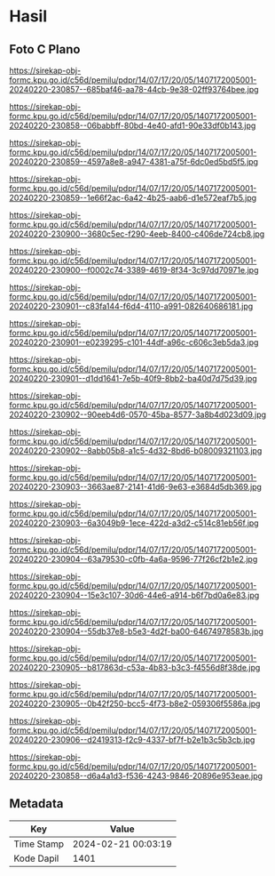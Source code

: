 # Hasil

## Foto C Plano

https://sirekap-obj-formc.kpu.go.id/c56d/pemilu/pdpr/14/07/17/20/05/1407172005001-20240220-230857--685baf46-aa78-44cb-9e38-02ff93764bee.jpg

https://sirekap-obj-formc.kpu.go.id/c56d/pemilu/pdpr/14/07/17/20/05/1407172005001-20240220-230858--06babbff-80bd-4e40-afd1-90e33df0b143.jpg

https://sirekap-obj-formc.kpu.go.id/c56d/pemilu/pdpr/14/07/17/20/05/1407172005001-20240220-230859--4597a8e8-a947-4381-a75f-6dc0ed5bd5f5.jpg

https://sirekap-obj-formc.kpu.go.id/c56d/pemilu/pdpr/14/07/17/20/05/1407172005001-20240220-230859--1e66f2ac-6a42-4b25-aab6-d1e572eaf7b5.jpg

https://sirekap-obj-formc.kpu.go.id/c56d/pemilu/pdpr/14/07/17/20/05/1407172005001-20240220-230900--3680c5ec-f290-4eeb-8400-c406de724cb8.jpg

https://sirekap-obj-formc.kpu.go.id/c56d/pemilu/pdpr/14/07/17/20/05/1407172005001-20240220-230900--f0002c74-3389-4619-8f34-3c97dd70971e.jpg

https://sirekap-obj-formc.kpu.go.id/c56d/pemilu/pdpr/14/07/17/20/05/1407172005001-20240220-230901--c83fa144-f6d4-4110-a991-082640686181.jpg

https://sirekap-obj-formc.kpu.go.id/c56d/pemilu/pdpr/14/07/17/20/05/1407172005001-20240220-230901--e0239295-c101-44df-a96c-c606c3eb5da3.jpg

https://sirekap-obj-formc.kpu.go.id/c56d/pemilu/pdpr/14/07/17/20/05/1407172005001-20240220-230901--d1dd1641-7e5b-40f9-8bb2-ba40d7d75d39.jpg

https://sirekap-obj-formc.kpu.go.id/c56d/pemilu/pdpr/14/07/17/20/05/1407172005001-20240220-230902--90eeb4d6-0570-45ba-8577-3a8b4d023d09.jpg

https://sirekap-obj-formc.kpu.go.id/c56d/pemilu/pdpr/14/07/17/20/05/1407172005001-20240220-230902--8abb05b8-a1c5-4d32-8bd6-b08009321103.jpg

https://sirekap-obj-formc.kpu.go.id/c56d/pemilu/pdpr/14/07/17/20/05/1407172005001-20240220-230903--3663ae87-2141-41d6-9e63-e3684d5db369.jpg

https://sirekap-obj-formc.kpu.go.id/c56d/pemilu/pdpr/14/07/17/20/05/1407172005001-20240220-230903--6a3049b9-1ece-422d-a3d2-c514c81eb56f.jpg

https://sirekap-obj-formc.kpu.go.id/c56d/pemilu/pdpr/14/07/17/20/05/1407172005001-20240220-230904--63a79530-c0fb-4a6a-9596-77f26cf2b1e2.jpg

https://sirekap-obj-formc.kpu.go.id/c56d/pemilu/pdpr/14/07/17/20/05/1407172005001-20240220-230904--15e3c107-30d6-44e6-a914-b6f7bd0a6e83.jpg

https://sirekap-obj-formc.kpu.go.id/c56d/pemilu/pdpr/14/07/17/20/05/1407172005001-20240220-230904--55db37e8-b5e3-4d2f-ba00-64674978583b.jpg

https://sirekap-obj-formc.kpu.go.id/c56d/pemilu/pdpr/14/07/17/20/05/1407172005001-20240220-230905--b817863d-c53a-4b83-b3c3-f4556d8f38de.jpg

https://sirekap-obj-formc.kpu.go.id/c56d/pemilu/pdpr/14/07/17/20/05/1407172005001-20240220-230905--0b42f250-bcc5-4f73-b8e2-059306f5586a.jpg

https://sirekap-obj-formc.kpu.go.id/c56d/pemilu/pdpr/14/07/17/20/05/1407172005001-20240220-230906--d2419313-f2c9-4337-bf7f-b2e1b3c5b3cb.jpg

https://sirekap-obj-formc.kpu.go.id/c56d/pemilu/pdpr/14/07/17/20/05/1407172005001-20240220-230858--d6a4a1d3-f536-4243-9846-20896e953eae.jpg


## Metadata

| Key        | Value               |
| ---------- | ------------------- |
| Time Stamp | 2024-02-21 00:03:19 |
| Kode Dapil | 1401                |



